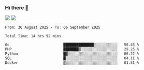 ### Hi there 👋️

![](https://komarev.com/ghpvc/?username=Loner1024)
![](https://hit.yhype.me/github/profile?account_id=20189164)

<!--START_SECTION:waka-->

```txt
From: 30 August 2025 - To: 06 September 2025

Total Time: 14 hrs 52 mins

Go                         ██████████████░░░░░░░░░░░   56.43 %
PHP                        ███████▒░░░░░░░░░░░░░░░░░   29.25 %
Python                     █▓░░░░░░░░░░░░░░░░░░░░░░░   06.22 %
SQL                        █░░░░░░░░░░░░░░░░░░░░░░░░   04.11 %
Docker                     ▒░░░░░░░░░░░░░░░░░░░░░░░░   01.51 %
```

<!--END_SECTION:waka-->



